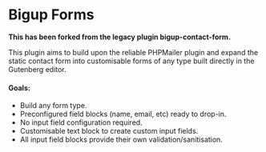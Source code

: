 # Bigup Forms

**This has been forked from the legacy plugin bigup-contact-form.**

This plugin aims to build upon the reliable PHPMailer plugin and expand the static contact form into
customisable forms of any type built directly in the Gutenberg editor.

#### Goals:

- Build any form type.
- Preconfigured field blocks (name, email, etc) ready to drop-in.
- No input field configuration required.
- Customisable text block to create custom input fields.
- All input field blocks provide their own validation/sanitisation.
